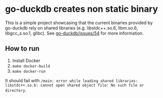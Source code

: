 # go-duckdb creates non static binary

This is a simple project showcasing that the current binaries provided by go-duckdb rely on shared libraries (e.g. libstdc++.so.6, libm.so.6, libgcc_s.so.1, glibc). See [go-duckdb/issues/54](https://github.com/marcboeker/go-duckdb/issues/54) for more information.

## How to run

1. Install Docker
2. `make docker-build`
3. `make docker-run`

It should fail with `/main: error while loading shared libraries: libstdc++.so.6: cannot open shared object file: No such file or directory`.